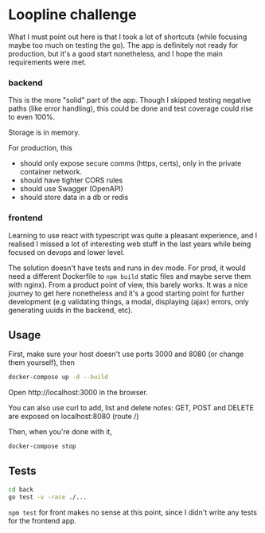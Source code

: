 # Loopline challenge

What I must point out here is that I took a lot of shortcuts (while focusing maybe too much on testing the go).
The app is definitely not ready for production, but it's a good start nonetheless, and I hope the main requirements were met.

### backend
This is the more "solid" part of the app. 
Though I skipped testing negative paths (like error handling), this could be done and test coverage could rise to even 100%.

Storage is in memory.

For production, this 
* should only expose secure comms (https, certs), only in the private container network.
* should have tighter CORS rules
* should use Swagger (OpenAPI)
* should store data in a db or redis

### frontend
Learning to use react with typescript was quite a pleasant experience, and I realised I
missed a lot of interesting web stuff in the last years while being focused on devops and lower level.

The solution doesn't have tests and runs in dev mode. 
For prod, it would need a different Dockerfile to `npm build` static files and maybe serve them with nginx).
From a product point of view, this barely works. It was a nice journey to get here nonetheless
and it's a good starting point for further development 
(e.g validating things, a modal, displaying (ajax) errors, only generating uuids in the backend, etc).

## Usage

First, make sure your host doesn't use ports 3000 and 8080 (or change them yourself), then
```bash
docker-compose up -d --build
```
Open http://localhost:3000 in the browser.

You can also use curl to add, list and delete notes: GET, POST and DELETE are exposed on localhost:8080 (route /)

Then, when you're done with it,
```bash
docker-compose stop
```

## Tests

```bash
cd back
go test -v -race ./...
```

`npm test` for front makes no sense at this point, since I didn't write any tests for the frontend app.
